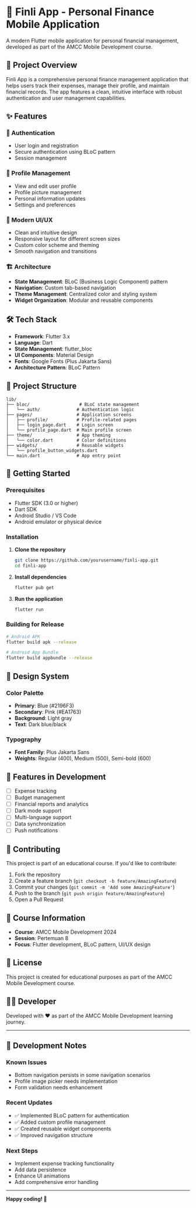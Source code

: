 # 📱 Finli App - Personal Finance Mobile Application

A modern Flutter mobile application for personal financial management, developed as part of the AMCC Mobile Development course.

## 🎯 Project Overview

Finli App is a comprehensive personal finance management application that helps users track their expenses, manage their profile, and maintain financial records. The app features a clean, intuitive interface with robust authentication and user management capabilities.

## ✨ Features

### 🔐 Authentication
- User login and registration
- Secure authentication using BLoC pattern
- Session management

### 👤 Profile Management
- View and edit user profile
- Profile picture management
- Personal information updates
- Settings and preferences

### 🎨 Modern UI/UX
- Clean and intuitive design
- Responsive layout for different screen sizes
- Custom color scheme and theming
- Smooth navigation and transitions

### 🏗️ Architecture
- **State Management**: BLoC (Business Logic Component) pattern
- **Navigation**: Custom tab-based navigation
- **Theme Management**: Centralized color and styling system
- **Widget Organization**: Modular and reusable components

## 🛠️ Tech Stack

- **Framework**: Flutter 3.x
- **Language**: Dart
- **State Management**: flutter_bloc
- **UI Components**: Material Design
- **Fonts**: Google Fonts (Plus Jakarta Sans)
- **Architecture Pattern**: BLoC Pattern

## 📁 Project Structure

```
lib/
├── bloc/                   # BLoC state management
│   └── auth/              # Authentication logic
├── pages/                 # Application screens
│   ├── profile/           # Profile-related pages
│   ├── login_page.dart    # Login screen
│   └── profile_page.dart  # Main profile screen
├── theme/                 # App theming
│   └── color.dart         # Color definitions
├── widgets/               # Reusable widgets
│   └── profile_button_widgets.dart
└── main.dart              # App entry point
```

## 🚀 Getting Started

### Prerequisites
- Flutter SDK (3.0 or higher)
- Dart SDK
- Android Studio / VS Code
- Android emulator or physical device

### Installation

1. **Clone the repository**
   ```bash
   git clone https://github.com/yourusername/finli-app.git
   cd finli-app
   ```

2. **Install dependencies**
   ```bash
   flutter pub get
   ```

3. **Run the application**
   ```bash
   flutter run
   ```

### Building for Release

```bash
# Android APK
flutter build apk --release

# Android App Bundle
flutter build appbundle --release
```

## 🎨 Design System

### Color Palette
- **Primary**: Blue (#2196F3)
- **Secondary**: Pink (#EA1763)
- **Background**: Light gray
- **Text**: Dark blue/black

### Typography
- **Font Family**: Plus Jakarta Sans
- **Weights**: Regular (400), Medium (500), Semi-bold (600)

## 🧪 Features in Development

- [ ] Expense tracking
- [ ] Budget management
- [ ] Financial reports and analytics
- [ ] Dark mode support
- [ ] Multi-language support
- [ ] Data synchronization
- [ ] Push notifications

## 🤝 Contributing

This project is part of an educational course. If you'd like to contribute:

1. Fork the repository
2. Create a feature branch (`git checkout -b feature/AmazingFeature`)
3. Commit your changes (`git commit -m 'Add some AmazingFeature'`)
4. Push to the branch (`git push origin feature/AmazingFeature`)
5. Open a Pull Request

## 📝 Course Information

- **Course**: AMCC Mobile Development 2024
- **Session**: Pertemuan 8
- **Focus**: Flutter development, BLoC pattern, UI/UX design

## 📄 License

This project is created for educational purposes as part of the AMCC Mobile Development course.

## 👨‍💻 Developer

Developed with ❤️ as part of the AMCC Mobile Development learning journey.

---

## 🔧 Development Notes

### Known Issues
- Bottom navigation persists in some navigation scenarios
- Profile image picker needs implementation
- Form validation needs enhancement

### Recent Updates
- ✅ Implemented BLoC pattern for authentication
- ✅ Added custom profile management
- ✅ Created reusable widget components
- ✅ Improved navigation structure

### Next Steps
- Implement expense tracking functionality
- Add data persistence
- Enhance UI animations
- Add comprehensive error handling

---

**Happy coding! 🚀**
